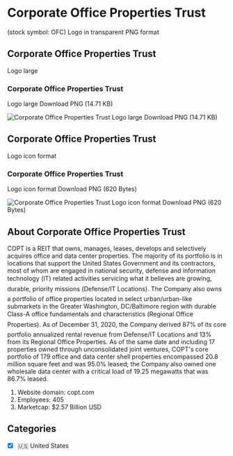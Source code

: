# Corporate Office Properties Trust
 (stock symbol: OFC) Logo in transparent PNG format

## Corporate Office Properties Trust
 Logo large

### Corporate Office Properties Trust
 Logo large Download PNG (14.71 KB)

![Corporate Office Properties Trust
 Logo large Download PNG (14.71 KB)](/img/orig/OFC_BIG-698cacaf.png)

## Corporate Office Properties Trust
 Logo icon format

### Corporate Office Properties Trust
 Logo icon format Download PNG (620 Bytes)

![Corporate Office Properties Trust
 Logo icon format Download PNG (620 Bytes)](/img/orig/OFC-5ff8d1ea.png)

## About Corporate Office Properties Trust


COPT is a REIT that owns, manages, leases, develops and selectively acquires office and data center properties. The majority of its portfolio is in locations that support the United States Government and its contractors, most of whom are engaged in national security, defense and information technology (IT) related activities servicing what it believes are growing, durable, priority missions (Defense/IT Locations). The Company also owns a portfolio of office properties located in select urban/urban-like submarkets in the Greater Washington, DC/Baltimore region with durable Class-A office fundamentals and characteristics (Regional Office Properties). As of December 31, 2020, the Company derived 87% of its core portfolio annualized rental revenue from Defense/IT Locations and 13% from its Regional Office Properties. As of the same date and including 17 properties owned through unconsolidated joint ventures, COPT's core portfolio of 179 office and data center shell properties encompassed 20.8 million square feet and was 95.0% leased; the Company also owned one wholesale data center with a critical load of 19.25 megawatts that was 86.7% leased.

1. Website domain: copt.com
2. Employees: 405
3. Marketcap: $2.57 Billion USD


## Categories
- [x] 🇺🇸 United States
